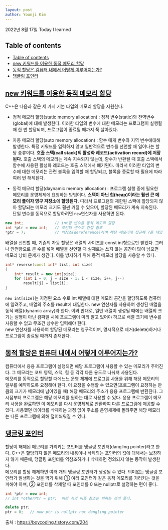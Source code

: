 ```yaml
---
layout: post
author: Younji Kim
---
```


2022년 8월 17일 Today I learned

## Table of contents
- [Table of contents](#table-of-contents)
- [new 키워드를 이용한 동적 메모리 할당](#new-키워드를-이용한-동적-메모리-할당)
- [동적 할당은 컴퓨터 내에서 어떻게 이루어지는가?](#동적-할당은-컴퓨터-내에서-어떻게-이루어지는가?)
- [댕글링 포인터](#댕글링-포인터)

## [new 키워드를 이용한 동적 메모리 할당](#new-키워드를-이용한-동적-메모리-할당)
C++은 다음과 같은 세 가지 기본 타입의 메모리 할당을 지원한다. <br>
* 정적 메모리 할당(static memory allocation) : 정적 변수(static)와 전역변수(global)에 대해 발생한다. 이러한 타입의 변수에 대한 메모리는 프로그램이 실행될 때 한 번 할당되며, 프로그램이 종료될 때까지 쭉 살아있다.
* 자동 메모리 할당(auto memory allocation) : 함수 매개 변수와 지역 변수에대해 발생한다. 특정 키워드를 입력하지 않고 일반적으로 변수를 선언할 때 일어나는 할당 종류이다. **호출 스택(call stack)의 활성화 레코드(activation record)에 저장된다.** 호출 스택의 메모리는 계속 지속되지 않는데, 함수가 반환될 때 호출 스택에서 함수에 사용된 활성화 레코드는 호출 스택에서 폐기된다. 따라서 이러한 타입의 변수에 대한 메모리는 관련 블록을 입력할 때 할당되고, 블록을 종료할 때 필요에 따라 여러 번 해제된다.

* 동적 메모리 할당(daynamic memory allocation) : 프로그램 실행 중에 필요한 메모리를 운영체제에 요청하는 방법이다. **스택이 아닌 힙(heap)이라는 훨씬 큰 메모리 풀이자 영구 저장소에 할당된다.** 따라서 프로그램의 제한된 스택에 할당되지 않아 할당되는 메모리 크기도 훨씬 커질 수 있으며, 할당된 메모리가 계속 지속된다. 단일 변수를 동적으로 할당하려면 `new`연산자를 사용하면 된다. 
```c++
new int;              // int형 변수를 동적 메모리 할당
int *ptr = new int;   // 포인터 변수로 간접 참조
*ptr = 7;             // 역참조(dereference)하여 해당 메모리에 접근해 7을 대입
```
배열을 선언할 때, 기존의 자동 할당은 배열의 사이즈를 const int형으로만 받았다. 그러나 안전빵으로 큰 수를 넣어 배열을 선언할 때 실제로는 쓰지 않는 공간이 많이 남으면 메모리 낭비 문제가 생긴다. 이를 방지하기 위해 동적 메모리 할당을 사용할 수 있다.
```c++
int* reverse(const int* list, int size)
{
    int* result = new int[size];
    for (int i = 0, j = size - 1; i < size; i++, j--)
        result[j] = list[i];
}
```
`new int[size]`는 지정된 요소 수로 int 배열에 대한 메모리 공간을 할당하도록 컴퓨터에 알려주고, 배열의 주소를 result에 대입한다. new 연산자를 사용하여 생성된 배열을 동적 배열(dynamic array)라 한다. 이와 반대로, 일반 배열이 생성될 때에는 배열의 크기는 실행이 아닌 컴파일 시에 프로그램이 미리 알고 있어야 하므로 배열 크기에 변수를 사용할 수 없고 무조건 상수만 입력해야 한다. <br>
new 연산자를 사용하여 할당된 메모리는 영구적이며, 명시적으로 제거(delete)하거나 프로그램이 종료될 때까지 존재한다.

## [동적 할당은 컴퓨터 내에서 어떻게 이루어지는가?](#동적-할당은-컴퓨터-내에서-어떻게-이루어지는가?)
컴퓨터에서 응용 프로그램이 실행되면 해당 프로그램이 사용할 수 있는 메모리가 주어진다. 그 메모리는 코드 영역, 스택, 힙 등 각각 다른 용도로 나눠져 사용된다. <br>
메모리를 동적으로 할당할 때에느느 운영 체제에 프로그램 사용을 위해 해당 메모리의 일부를 예약하도록 요청해야 한다. 이 요청을 수행할 수 있으면(프로그램이 요청하는 만큼의 크기가 메모리에 남아있을 때) 해당 메모리의 주소가 응용 프로그램에 반환된다. 그 시점부터 프로그램은 해당 메모리를 원하는 대로 사용할 수 있다. 응용 프로그램이 메모리 사용을 완료하면 이 메모리를 다시 운영체제로 반환하여 다른 프로그램에 제공할 수 있다. 사용했던 데이터를 삭제하는 과정 없이 주소를 운영체제에 돌려주면 해당 메모리는 다른 프로그램에 의해 덮어씌워질 수 있다.


## [댕글링 포인터](#댕글링-포인터)
할당이 해제된 메모리를 가리키는 포인터를 댕글링 포인터(dangling pointer)라고 한다. C++은 할당되지 않은 메모리의 내용이나 삭제되는 포인터의 값에 대해서는 보장하지 않기 때문에, 댕글링 포인터를 역참조하거나 삭제하면 정의되지 않는 동작이 발생한다.<br>
메모리를 할당 해제하면 여러 개의 댕글링 포인터가 생성될 수 있다. 의미없는 댕글링 포인터가 발생하는 것을 막기 위해 ① 여러 포인터가 같은 동적 메모리를 가리키는 것을 피해야 하며, ② 포인터를 삭제할 때 포인터를 0 또는 nullptr로 설정하는 편이 좋다.
```c++
int *ptr = new int;
// int *otherPtr = ptr;  이런 식의 이중 참조는 피하는 것이 좋다.

delete ptr;
ptr = 0;   // now ptr is nullptr not dangling pointer
```

출처 : https://boycoding.tistory.com/204